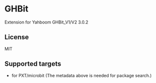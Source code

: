 # GHBit

Extension for Yahboom GHBit_V1/V2 3.0.2

## License

MIT

## Supported targets

* for PXT/microbit
(The metadata above is needed for package search.)
